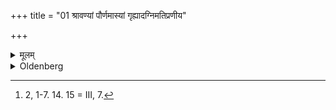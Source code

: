 +++
title = "01 श्रावण्यां पौर्णमास्यां गृह्यादग्निमतिप्रणीय"

+++

<details><summary>मूलम्</summary>

श्रावण्यां पौर्णमास्यां गृह्यादग्निमतिप्रणीय प्रतिदिशमुपलिम्पेदधिके प्रक्रमे १
</details>

<details><summary>Oldenberg</summary>

1 [^fn_1027]. On the full-moon day of (the month) Srāvaṇa, let him carry forward fire from his house, and let him besmear (the place around it) to the extent of more than one prakrama (i.e. step) towards the different directions (of the horizon).

[^fn_1027]: 2, 1-7. 14. 15 = III, 7.
</details>
